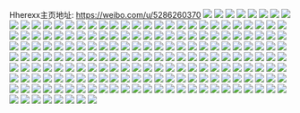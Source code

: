 Hherexx主页地址: https://weibo.com/u/5286260370 
![](https://wx4.sinaimg.cn/mw2000/005LKBO2ly1h9hl9qs9inj32552upe84.jpg) 
![](https://wx4.sinaimg.cn/mw2000/005LKBO2ly1h9hl9ouwktj31kw35su10.jpg) 
![](https://wx4.sinaimg.cn/mw2000/005LKBO2ly1h9hl9me4msj32732yfqv8.jpg) 
![](https://wx4.sinaimg.cn/mw2000/005LKBO2ly1h9hl9kqbplj32c03401l1.jpg) 
![](https://wx4.sinaimg.cn/mw2000/005LKBO2ly1h9hl9ppmr5j30p81ex4qp.jpg) 
![](https://wx4.sinaimg.cn/mw2000/005LKBO2ly1h9hl9jh9jtj30zn0yp7b6.jpg) 
![](https://wx4.sinaimg.cn/mw2000/005LKBO2ly1h83u7e94utj30u0140k01.jpg) 
![](https://wx4.sinaimg.cn/mw2000/005LKBO2ly1h83u7ek4alj30u01407au.jpg) 
![](https://wx4.sinaimg.cn/mw2000/005LKBO2ly1h83u7f2fnzj30u01407cw.jpg) 
![](https://wx4.sinaimg.cn/mw2000/005LKBO2ly1h83u7fcviaj30d80eot9v.jpg) 
![](https://wx4.sinaimg.cn/mw2000/005LKBO2ly1h83u7fy8ntj30u01407dq.jpg) 
![](https://wx4.sinaimg.cn/mw2000/005LKBO2ly1h7t4c8tyhoj325n314qv6.jpg) 
![](https://wx4.sinaimg.cn/mw2000/005LKBO2ly1h7t4c6ri87j31ly36cb2b.jpg) 
![](https://wx4.sinaimg.cn/mw2000/005LKBO2ly1h7t4c9kbrrj30zo1bkgwq.jpg) 
![](https://wx4.sinaimg.cn/mw2000/005LKBO2ly1h7t4cyisc2j322s2q6e82.jpg) 
![](https://wx4.sinaimg.cn/mw2000/005LKBO2ly1h7t4cvgkjkj32dr36c1kz.jpg) 
![](https://wx4.sinaimg.cn/mw2000/005LKBO2ly1h7t4d14gcpj32c03404qr.jpg) 
![](https://wx4.sinaimg.cn/mw2000/005LKBO2ly1h76gntzzydj30u01407ez.jpg) 
![](https://wx4.sinaimg.cn/mw2000/005LKBO2ly1h76gntaavej30u0140ak6.jpg) 
![](https://wx4.sinaimg.cn/mw2000/005LKBO2ly1h6d8acp5wvj30u00x0grs.jpg) 
![](https://wx4.sinaimg.cn/mw2000/005LKBO2ly1h6d8ae816vj30u01a6gnz.jpg) 
![](https://wx4.sinaimg.cn/mw2000/005LKBO2ly1h6d8afibgoj30u0140762.jpg) 
![](https://wx4.sinaimg.cn/mw2000/005LKBO2ly1h6d8afv3whj30u015gq8b.jpg) 
![](https://wx4.sinaimg.cn/mw2000/005LKBO2gy1h4zq7a9l3yj30u01a0k74.jpg) 
![](https://wx4.sinaimg.cn/mw2000/005LKBO2gy1h4zq7aza2lj30u0140wl8.jpg) 
![](https://wx4.sinaimg.cn/mw2000/005LKBO2gy1h4zq7dcbwvj30u014044p.jpg) 
![](https://wx4.sinaimg.cn/mw2000/005LKBO2gy1h4zq7e2f6wj30u014pq8h.jpg) 
![](https://wx4.sinaimg.cn/mw2000/005LKBO2ly1h4ie6l9s9cj32c0340qv5.jpg) 
![](https://wx4.sinaimg.cn/mw2000/005LKBO2ly1h4ie6jh40hj32c02qsnpd.jpg) 
![](https://wx4.sinaimg.cn/mw2000/005LKBO2ly1h4ie6mbiz0j32c0340qv5.jpg) 
![](https://wx4.sinaimg.cn/mw2000/005LKBO2ly1h4dpmcneofj30u011w11m.jpg) 
![](https://wx4.sinaimg.cn/mw2000/005LKBO2ly1h4dpmdbyj3j30u0140wna.jpg) 
![](https://wx4.sinaimg.cn/mw2000/005LKBO2ly1h4dpme0hloj30u00xstgf.jpg) 
![](https://wx4.sinaimg.cn/mw2000/005LKBO2ly1h3abdy1100j32792znx6q.jpg) 
![](https://wx4.sinaimg.cn/mw2000/005LKBO2ly1h3abdzvk1lj32c03401kz.jpg) 
![](https://wx4.sinaimg.cn/mw2000/005LKBO2ly1h3abe1sumqj32c03404qr.jpg) 
![](https://wx4.sinaimg.cn/mw2000/005LKBO2ly1h3abe3sjtzj32c02v77wk.jpg) 
![](https://wx4.sinaimg.cn/mw2000/005LKBO2ly1h3abe5d5j4j315o337hdu.jpg) 
![](https://wx4.sinaimg.cn/mw2000/005LKBO2ly1h3abe47jkmj30zo1bkna6.jpg) 
![](https://wx4.sinaimg.cn/mw2000/005LKBO2ly1h3abefh3k5j335r4qn7wk.jpg) 
![](https://wx4.sinaimg.cn/mw2000/005LKBO2ly1h2idabe7wtj30cc2gathn.jpg) 
![](https://wx4.sinaimg.cn/mw2000/005LKBO2ly1h2idaceu1zj30u04ube81.jpg) 
![](https://wx4.sinaimg.cn/mw2000/005LKBO2ly1h2idaaomirj30db340anq.jpg) 
![](https://wx4.sinaimg.cn/mw2000/005LKBO2ly1h2g0gflullj30u00zwk2l.jpg) 
![](https://wx4.sinaimg.cn/mw2000/005LKBO2ly1h2g0gdr292j30u0104tkd.jpg) 
![](https://wx4.sinaimg.cn/mw2000/005LKBO2ly1h2g0ggvrbgj30u00zadnf.jpg) 
![](https://wx4.sinaimg.cn/mw2000/005LKBO2ly1h12ox38p5oj30u0140ahp.jpg) 
![](https://wx4.sinaimg.cn/mw2000/005LKBO2ly1h12ox18eblj30u0140dn6.jpg) 
![](https://wx4.sinaimg.cn/mw2000/005LKBO2ly1h12owxp5n8j30u0140gtc.jpg) 
![](https://wx4.sinaimg.cn/mw2000/005LKBO2ly1h12owvw6slj30u01404dv.jpg) 
![](https://wx4.sinaimg.cn/mw2000/005LKBO2ly1h12ox4mv75j30u00u078z.jpg) 
![](https://wx4.sinaimg.cn/mw2000/005LKBO2ly1h12owzha99j30u0140k0g.jpg) 
![](https://wx4.sinaimg.cn/mw2000/005LKBO2gy1gyyx9o73c5j30mg0sgwii.jpg) 
![](https://wx4.sinaimg.cn/mw2000/005LKBO2gy1gyyx9ptpsoj30lc1kwtgs.jpg) 
![](https://wx4.sinaimg.cn/mw2000/005LKBO2gy1gyyx9qyw5bj30u0146agt.jpg) 
![](https://wx4.sinaimg.cn/mw2000/005LKBO2gy1gyyx9sm8dtj30u0140k2t.jpg) 
![](https://wx4.sinaimg.cn/mw2000/005LKBO2gy1gyyx9udplgj30u0140wpq.jpg) 
![](https://wx4.sinaimg.cn/mw2000/005LKBO2ly1gxybrpcbtzj30u0140gxh.jpg) 
![](https://wx4.sinaimg.cn/mw2000/005LKBO2ly1gxybrpqpwqj30u01404a1.jpg) 
![](https://wx4.sinaimg.cn/mw2000/005LKBO2ly1gxw11111zfj30u0140n4g.jpg) 
![](https://wx4.sinaimg.cn/mw2000/005LKBO2ly1gxqeg0dnlqj30u0140wm9.jpg) 
![](https://wx4.sinaimg.cn/mw2000/005LKBO2ly1gxqeg0ycouj30u00z912a.jpg) 
![](https://wx4.sinaimg.cn/mw2000/005LKBO2ly1gxqefzrxguj30u00zddph.jpg) 
![](https://wx4.sinaimg.cn/mw2000/005LKBO2ly1gxqeg28ubtj30u0140467.jpg) 
![](https://wx4.sinaimg.cn/mw2000/005LKBO2ly1gxn0npuwc2j31o02814qq.jpg) 
![](https://wx4.sinaimg.cn/mw2000/005LKBO2ly1gxn0nrix8aj31o02817wi.jpg) 
![](https://wx4.sinaimg.cn/mw2000/005LKBO2ly1gxn0nng51yj31nt23j7wi.jpg) 
![](https://wx4.sinaimg.cn/mw2000/005LKBO2ly1gwwh7whfcaj31o02804qp.jpg) 
![](https://wx4.sinaimg.cn/mw2000/005LKBO2ly1gwwh7vetuyj31o02804qp.jpg) 
![](https://wx4.sinaimg.cn/mw2000/005LKBO2ly1gwt315k450j30zm1biqin.jpg) 
![](https://wx4.sinaimg.cn/mw2000/005LKBO2ly1gw3ja47198j30u0140wl3.jpg) 
![](https://wx4.sinaimg.cn/mw2000/005LKBO2ly1gvwo6tvw9uj30u0140wln.jpg) 
![](https://wx4.sinaimg.cn/mw2000/005LKBO2ly1gvbeqmqyy7j60u01407do02.jpg) 
![](https://wx4.sinaimg.cn/mw2000/005LKBO2ly1gvbeqmgpxfj60u01404ad02.jpg) 
![](https://wx4.sinaimg.cn/mw2000/005LKBO2ly1gvbeqn2cwoj60u014012902.jpg) 
![](https://wx4.sinaimg.cn/mw2000/005LKBO2ly1gvbeqnd5bqj60u0140dr002.jpg) 
![](https://wx4.sinaimg.cn/mw2000/005LKBO2ly1gvbeqohavaj60u02amh7602.jpg) 
![](https://wx4.sinaimg.cn/mw2000/005LKBO2ly1gvbeqnsybzj60u0140tjm02.jpg) 
![](https://wx4.sinaimg.cn/mw2000/005LKBO2ly1gv070gujfij60u014013102.jpg) 
![](https://wx4.sinaimg.cn/mw2000/005LKBO2ly1gv070hed4bj30u0140131.jpg) 
![](https://wx4.sinaimg.cn/mw2000/005LKBO2ly1guyxnei82bj60u0140aod02.jpg) 
![](https://wx4.sinaimg.cn/mw2000/005LKBO2ly1guyxnk37nij60u04g0hdt02.jpg) 
![](https://wx4.sinaimg.cn/mw2000/005LKBO2ly1guyxnft3d1j60u011ktma02.jpg) 
![](https://wx4.sinaimg.cn/mw2000/005LKBO2ly1guyxnlcw9kj60u0140tjy02.jpg) 
![](https://wx4.sinaimg.cn/mw2000/005LKBO2ly1guyxnms1w2j60u01dzk7a02.jpg) 
![](https://wx4.sinaimg.cn/mw2000/005LKBO2ly1guyxncn8vrj30u0140gwx.jpg) 
![](https://wx4.sinaimg.cn/mw2000/005LKBO2ly1guyxns1qjij60u0140k3602.jpg) 
![](https://wx4.sinaimg.cn/mw2000/005LKBO2ly1guyxnr1fxhj30u0280wxi.jpg) 
![](https://wx4.sinaimg.cn/mw2000/005LKBO2ly1gu3gmnla8mj30u0140dov.jpg) 
![](https://wx4.sinaimg.cn/mw2000/005LKBO2ly1gu3gmq2l0wj30u0140k0t.jpg) 
![](https://wx4.sinaimg.cn/mw2000/005LKBO2ly1gu3gmsa301j31400u0k0y.jpg) 
![](https://wx4.sinaimg.cn/mw2000/005LKBO2ly1gu3gmlbos1j30u00u0wi3.jpg) 
![](https://wx4.sinaimg.cn/mw2000/005LKBO2ly1gtdvkyc86ej30u0141n7k.jpg) 
![](https://wx4.sinaimg.cn/mw2000/005LKBO2ly1gtdvkz5n8ij30u00u0ah0.jpg) 
![](https://wx4.sinaimg.cn/mw2000/005LKBO2ly1gtdvkwwhxnj30u02v2azq.jpg) 
![](https://wx4.sinaimg.cn/mw2000/005LKBO2ly1gtin7m99gcj30s0340azy.jpg) 
![](https://wx4.sinaimg.cn/mw2000/005LKBO2ly1gtdvkzj4hjj30u00yodn7.jpg) 
![](https://wx4.sinaimg.cn/mw2000/005LKBO2ly1gtdvkyreb9j30u0140gwo.jpg) 
![](https://wx4.sinaimg.cn/mw2000/005LKBO2gy1gsnsqj0rozj30u01hcakf.jpg) 
![](https://wx4.sinaimg.cn/mw2000/005LKBO2gy1gsnsqgmlxbj60u0280wwm02.jpg) 
![](https://wx4.sinaimg.cn/mw2000/005LKBO2gy1gsnsqh95upj30u013zq6y.jpg) 
![](https://wx4.sinaimg.cn/mw2000/005LKBO2gy1gsnsqhvbrij30u013zdk4.jpg) 
![](https://wx4.sinaimg.cn/mw2000/005LKBO2gy1gsnsqfk9k0j30u013zq75.jpg) 
![](https://wx4.sinaimg.cn/mw2000/005LKBO2gy1gsnsqk4kouj30u01hc7gs.jpg) 
![](https://wx4.sinaimg.cn/mw2000/005LKBO2ly1gsgugd4g9ij31400u0k3q.jpg) 
![](https://wx4.sinaimg.cn/mw2000/005LKBO2ly1gsgugcf29mj30u01un7lj.jpg) 
![](https://wx4.sinaimg.cn/mw2000/005LKBO2ly1gsgugde3c5j30u01407ae.jpg) 
![](https://wx4.sinaimg.cn/mw2000/005LKBO2ly1grwz0bftagj30u0140thf.jpg) 
![](https://wx4.sinaimg.cn/mw2000/005LKBO2ly1grwz0bwlhkj30u0140ak8.jpg) 
![](https://wx4.sinaimg.cn/mw2000/005LKBO2ly1grwz0cn89ij30u0140k0z.jpg) 
![](https://wx4.sinaimg.cn/mw2000/005LKBO2ly1grwz0as68aj30u00xljzb.jpg) 
![](https://wx4.sinaimg.cn/mw2000/005LKBO2ly1grwz0d3ib5j30u00x7jxh.jpg) 
![](https://wx4.sinaimg.cn/mw2000/005LKBO2ly1grwz0dku2tj30u014015f.jpg) 
![](https://wx4.sinaimg.cn/mw2000/005LKBO2ly1grkhtfw6zdj30u013248e.jpg) 
![](https://wx4.sinaimg.cn/mw2000/005LKBO2ly1grkhtf13uoj30u010mti7.jpg) 
![](https://wx4.sinaimg.cn/mw2000/005LKBO2ly1grkhtjl27uj30u014idrf.jpg) 
![](https://wx4.sinaimg.cn/mw2000/005LKBO2ly1grkhtksbq8j30u01404ao.jpg) 
![](https://wx4.sinaimg.cn/mw2000/005LKBO2ly1grkhtmgbuij30u014012j.jpg) 
![](https://wx4.sinaimg.cn/mw2000/005LKBO2ly1grkhu148zxj30u0152gvf.jpg) 
![](https://wx4.sinaimg.cn/mw2000/005LKBO2ly1grc0lpp13tj30u0140132.jpg) 
![](https://wx4.sinaimg.cn/mw2000/005LKBO2ly1grc0l1hvcyj30u012ddqt.jpg) 
![](https://wx4.sinaimg.cn/mw2000/005LKBO2ly1grc0lpel27j30u0140qde.jpg) 
![](https://wx4.sinaimg.cn/mw2000/005LKBO2ly1gra3cvctgij30u010x4ed.jpg) 
![](https://wx4.sinaimg.cn/mw2000/005LKBO2ly1gr1pbs7kcjj30rs4634qq.jpg) 
![](https://wx4.sinaimg.cn/mw2000/005LKBO2ly1gr1pbsnmsej30rs2234j8.jpg) 
![](https://wx4.sinaimg.cn/mw2000/005LKBO2ly1gra3cusqyzj30u014sdvs.jpg) 
![](https://wx4.sinaimg.cn/mw2000/005LKBO2ly1gra3d6v0v3j30rs334kjl.jpg) 
![](https://wx4.sinaimg.cn/mw2000/005LKBO2ly1gra3cvuq97j30u010iaph.jpg) 
![](https://wx4.sinaimg.cn/mw2000/005LKBO2ly1gprjxy740uj30u0140qdz.jpg) 
![](https://wx4.sinaimg.cn/mw2000/005LKBO2ly1gprjy0ovjmj30u013rwsw.jpg) 
![](https://wx4.sinaimg.cn/mw2000/005LKBO2ly1gprjxyzv24j30u0140dpy.jpg) 
![](https://wx4.sinaimg.cn/mw2000/005LKBO2ly1gprjxzypbrj30rs22pham.jpg) 
![](https://wx4.sinaimg.cn/mw2000/005LKBO2ly1gp5tegk2arj30u00z0wo5.jpg) 
![](https://wx4.sinaimg.cn/mw2000/005LKBO2ly1gp5teh021bj30u0188akp.jpg) 
![](https://wx4.sinaimg.cn/mw2000/005LKBO2ly1gnmve073ymj30u016k11o.jpg) 
![](https://wx4.sinaimg.cn/mw2000/005LKBO2ly1gnmvdzwmm4j30rs1zo7re.jpg) 
![](https://wx4.sinaimg.cn/mw2000/005LKBO2ly1gnmvdzgannj30u0140th9.jpg) 
![](https://wx4.sinaimg.cn/mw2000/005LKBO2ly1gnjytoq51yj30u0140dmt.jpg) 
![](https://wx4.sinaimg.cn/mw2000/005LKBO2ly1gj6cipb93uj30u012q7ad.jpg) 
![](https://wx4.sinaimg.cn/mw2000/005LKBO2ly1gj6cinx8jtj30u013ggsd.jpg) 
![](https://wx4.sinaimg.cn/mw2000/005LKBO2ly1gj6cipid57j30u013ejxm.jpg) 
![](https://wx4.sinaimg.cn/mw2000/005LKBO2ly1gi25wnxvtbj30u014pqeg.jpg) 
![](https://wx4.sinaimg.cn/mw2000/005LKBO2ly1ghxp3ie8c0j30um0u0wl8.jpg) 
![](https://wx4.sinaimg.cn/mw2000/005LKBO2ly1ghfn8k97b5j30u013g7hi.jpg) 
![](https://wx4.sinaimg.cn/mw2000/005LKBO2ly1ghfn8xlp7bj30ie11xjxp.jpg) 
![](https://wx4.sinaimg.cn/mw2000/005LKBO2ly1ghfn8xv006j30yi0pak1t.jpg) 
![](https://wx4.sinaimg.cn/mw2000/005LKBO2ly1ghfn8ymfrfj30vz0u0tmr.jpg) 
![](https://wx4.sinaimg.cn/mw2000/005LKBO2ly1ghfn8z3ipej30u00vxqdu.jpg) 
![](https://wx4.sinaimg.cn/mw2000/005LKBO2ly1ghfn8zm651j30u00u0dlm.jpg) 
![](https://wx4.sinaimg.cn/mw2000/005LKBO2ly1ghfn8xa5chj30u00u0q8l.jpg) 
![](https://wx4.sinaimg.cn/mw2000/005LKBO2ly1ghfn8zwdcrj30u015yn81.jpg) 
![](https://wx4.sinaimg.cn/mw2000/005LKBO2ly1ghfnc0yghsj30va0u0tfb.jpg) 
![](https://wx4.sinaimg.cn/mw2000/005LKBO2ly1ggt0p8bq6rj30uy0u0qct.jpg) 
![](https://wx4.sinaimg.cn/mw2000/005LKBO2ly1ggt0pa9n59j30v60u0wol.jpg) 
![](https://wx4.sinaimg.cn/mw2000/005LKBO2ly1ggt0pc2n0sj30u70u0n6h.jpg) 
![](https://wx4.sinaimg.cn/mw2000/005LKBO2ly1ggt0pe7siyj30u00uoajk.jpg) 
![](https://wx4.sinaimg.cn/mw2000/005LKBO2ly1gfxyqzx284j30u00u0k3k.jpg) 
![](https://wx4.sinaimg.cn/mw2000/005LKBO2ly1gfxvvfuk2kj30u00u012e.jpg) 
![](https://wx4.sinaimg.cn/mw2000/005LKBO2ly1geei3ywm77j30t1146k0i.jpg) 
![](https://wx4.sinaimg.cn/mw2000/005LKBO2ly1geei40mhovj30rf15an6j.jpg) 
![](https://wx4.sinaimg.cn/mw2000/005LKBO2ly1gdz6qqix24j30u00u0gud.jpg) 
![](https://wx4.sinaimg.cn/mw2000/005LKBO2ly1gdz6qqs8b9j30u00u0dpk.jpg) 
![](https://wx4.sinaimg.cn/mw2000/005LKBO2ly1gdz6qr5szxj30u00u010n.jpg) 
![](https://wx4.sinaimg.cn/mw2000/005LKBO2ly1gdz6qq4fu9j30u00ufti6.jpg) 
![](https://wx4.sinaimg.cn/mw2000/005LKBO2ly1g99kvyg8ugj30n046ikiu.jpg) 
![](https://wx4.sinaimg.cn/mw2000/005LKBO2ly1g99kvyynrxj30u0140ajb.jpg) 
![](https://wx4.sinaimg.cn/mw2000/005LKBO2ly1g99kvzdsspj30u0140tgo.jpg) 
![](https://wx4.sinaimg.cn/mw2000/005LKBO2ly1g99kw0093mj30u0140gu6.jpg) 
![](https://wx4.sinaimg.cn/mw2000/005LKBO2ly1g8oq0m7uhfj31o0280b2a.jpg) 
![](https://wx4.sinaimg.cn/mw2000/005LKBO2ly1g6zava6dqfj327q2644qq.jpg) 
![](https://wx4.sinaimg.cn/mw2000/005LKBO2ly1g6zavexyj4j31g01hyhdt.jpg) 
![](https://wx4.sinaimg.cn/mw2000/005LKBO2ly1g6zavd4trlj31fe1ionpd.jpg) 
![](https://wx4.sinaimg.cn/mw2000/005LKBO2ly1g6zavbnv4vj322k21yqv5.jpg) 
![](https://wx4.sinaimg.cn/mw2000/005LKBO2ly1g4du2xwiq9j31qe1r8hdt.jpg) 
![](https://wx4.sinaimg.cn/mw2000/005LKBO2ly1g4du2wju9hj31o0280e82.jpg) 
![](https://wx4.sinaimg.cn/mw2000/005LKBO2ly1g4du2zw935j32c02c01kz.jpg) 
![](https://wx4.sinaimg.cn/mw2000/005LKBO2ly1g4du31fqr3j31o01o04qp.jpg) 
![](https://wx4.sinaimg.cn/mw2000/005LKBO2ly1g4du30vgz5j30v80v8n71.jpg) 
![](https://wx4.sinaimg.cn/mw2000/005LKBO2ly1g4du322ugyj31ma1lykib.jpg) 
![](https://wx4.sinaimg.cn/mw2000/005LKBO2ly1g4du33lhrgj31o01o0hdu.jpg) 
![](https://wx4.sinaimg.cn/mw2000/005LKBO2ly1g4du465jzkj31lc1k31kx.jpg) 
![](https://wx4.sinaimg.cn/mw2000/005LKBO2ly1g4du2u0pduj31o01o0x6p.jpg) 
![](https://wx4.sinaimg.cn/mw2000/005LKBO2ly1g2yfixabimj328e27yhdt.jpg) 
![](https://wx4.sinaimg.cn/mw2000/005LKBO2ly1g2ribbb9ihj30u0140dsb.jpg) 
![](https://wx4.sinaimg.cn/mw2000/005LKBO2ly1g2ribcho9jj30u0140nam.jpg) 
![](https://wx4.sinaimg.cn/mw2000/005LKBO2ly1g2rib9vxsfj30u01404b2.jpg) 
![](https://wx4.sinaimg.cn/mw2000/005LKBO2ly1g2ko44cpr4j31400u0qib.jpg) 
![](https://wx4.sinaimg.cn/mw2000/005LKBO2gy1fv4tv2qn40j30qq0qogrl.jpg) 
![](https://wx4.sinaimg.cn/mw2000/005LKBO2ly1fpfq9ixc4nj30qo1bfqgw.jpg) 
![](https://wx4.sinaimg.cn/mw2000/005LKBO2ly1fpfq9i3llsj30qo1bfqgq.jpg) 
![](https://wx4.sinaimg.cn/mw2000/005LKBO2ly1fpfq9jyx1ij30qo1bfdt3.jpg) 
